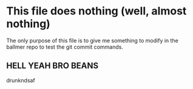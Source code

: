 # This file does nothing (well, almost nothing)

The only purpose of this file is to give me something to modify in the 
ballmer repo to test the git commit commands. 



## HELL YEAH BRO BEANS
drunkndsaf 
